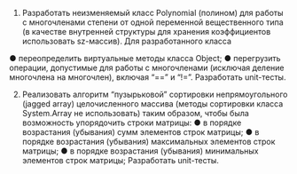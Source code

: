 1.	Разработать неизменяемый класс Polynomial (полином) для работы с многочленами степени  от одной переменной вещественного типа (в качестве внутренней структуры для хранения коэффициентов использовать sz-массив). Для разработанного класса

●	переопределить виртуальные методы класса Object;
●	перегрузить операции, допустимые для работы с многочленами (исключая деление многочлена на многочлен), включая “==” и “!=”.
Разработать unit-тесты.

2. Реализовать алгоритм “пузырьковой” сортировки непрямоугольного (jagged array) целочисленного массива (методы сортировки класса System.Array не использовать) таким образом, чтобы была возможность упорядочить строки матрицы: 
●	в порядке возрастания (убывания) сумм элементов строк матрицы;
●	в порядке возрастания (убывания) максимальных элементов строк матрицы;
●	в порядке возрастания (убывания) минимальных элементов строк матрицы;
Разработать unit-тесты.
